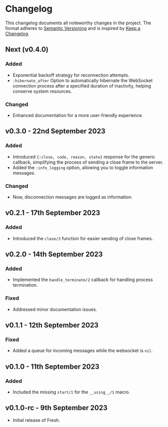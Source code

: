 # Changelog

This changelog documents all noteworthy changes in the project. The format adheres to [Semantic Versioning](https://semver.org/spec/v2.0.0.html) and is inspired by [Keep a Changelog](https://keepachangelog.com/en/1.1.0/).

## Next (v0.4.0)

### Added

- Exponential backoff strategy for reconnection attempts.
- `:hibernate_after` Option to automatically hibernate the WebSocket connection process after a specified duration of inactivity, helping conserve system resources.

### Changed

- Enhanced documentation for a more user-friendly experience.

## v0.3.0 - 22nd September 2023

### Added

- Introduced `{:close, code, reason, state}` response for the generic callback, simplifying the process of sending a close frame to the server.
- Added the `:info_logging` option, allowing you to toggle information messages.

### Changed

- Now, disconnection messages are logged as information.

## v0.2.1 - 17th September 2023

### Added

- Introduced the `close/3` function for easier sending of close frames.

## v0.2.0 - 14th September 2023

### Added

- Implemented the `handle_terminate/2` callback for handling process termination.

### Fixed

- Addressed minor documentation issues.

## v0.1.1 - 12th September 2023

### Fixed

- Added a queue for incoming messages while the websocket is `nil`.

## v0.1.0 - 11th September 2023

### Added

- Included the missing `start/1` for the `__using__/1` macro.

## v0.1.0-rc - 9th September 2023

- Initial release of Fresh.
